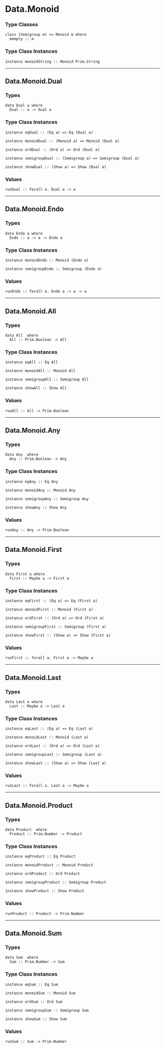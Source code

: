 # Data.Monoid

### Type Classes

    class (Semigroup m) <= Monoid m where
      mempty :: m

### Type Class Instances

    instance monoidString :: Monoid Prim.String

---

## Data.Monoid.Dual

### Types

    data Dual a where
      Dual :: a -> Dual a

### Type Class Instances

    instance eqDual :: (Eq a) => Eq (Dual a)

    instance monoidDual :: (Monoid a) => Monoid (Dual a)

    instance ordDual :: (Ord a) => Ord (Dual a)

    instance semigroupDual :: (Semigroup a) => Semigroup (Dual a)

    instance showDual :: (Show a) => Show (Dual a)

### Values

    runDual :: forall a. Dual a -> a
    
---

## Data.Monoid.Endo

### Types

    data Endo a where
      Endo :: a -> a -> Endo a

### Type Class Instances

    instance monoidEndo :: Monoid (Endo a)

    instance semigroupEndo :: Semigroup (Endo a)

### Values

    runEndo :: forall a. Endo a -> a -> a
    
---

## Data.Monoid.All

### Types

    data All  where
      All :: Prim.Boolean -> All 

### Type Class Instances

    instance eqAll :: Eq All

    instance monoidAll :: Monoid All

    instance semigroupAll :: Semigroup All

    instance showAll :: Show All

### Values

    runAll :: All -> Prim.Boolean
    
---

## Data.Monoid.Any

### Types

    data Any  where
      Any :: Prim.Boolean -> Any 

### Type Class Instances

    instance eqAny :: Eq Any

    instance monoidAny :: Monoid Any

    instance semigroupAny :: Semigroup Any

    instance showAny :: Show Any

### Values

    runAny :: Any -> Prim.Boolean
    
---

## Data.Monoid.First

### Types

    data First a where
      First :: Maybe a -> First a

### Type Class Instances

    instance eqFirst :: (Eq a) => Eq (First a)

    instance monoidFirst :: Monoid (First a)

    instance ordFirst :: (Ord a) => Ord (First a)

    instance semigroupFirst :: Semigroup (First a)

    instance showFirst :: (Show a) => Show (First a)

### Values

    runFirst :: forall a. First a -> Maybe a
    
---

## Data.Monoid.Last

### Types

    data Last a where
      Last :: Maybe a -> Last a

### Type Class Instances

    instance eqLast :: (Eq a) => Eq (Last a)

    instance monoidLast :: Monoid (Last a)

    instance ordLast :: (Ord a) => Ord (Last a)

    instance semigroupLast :: Semigroup (Last a)

    instance showLast :: (Show a) => Show (Last a)

### Values

    runLast :: forall a. Last a -> Maybe a
    
---

## Data.Monoid.Product

### Types

    data Product  where
      Product :: Prim.Number -> Product 

### Type Class Instances

    instance eqProduct :: Eq Product

    instance monoidProduct :: Monoid Product

    instance ordProduct :: Ord Product

    instance semigroupProduct :: Semigroup Product

    instance showProduct :: Show Product

### Values

    runProduct :: Product -> Prim.Number
    
---

## Data.Monoid.Sum

### Types

    data Sum  where
      Sum :: Prim.Number -> Sum 

### Type Class Instances

    instance eqSum :: Eq Sum

    instance monoidSum :: Monoid Sum

    instance ordSum :: Ord Sum

    instance semigroupSum :: Semigroup Sum

    instance showSum :: Show Sum

### Values

    runSum :: Sum -> Prim.Number
